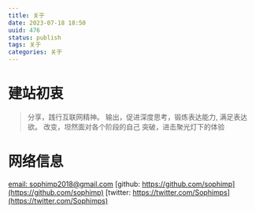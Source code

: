 ```yaml
---
title: 关于
date: 2023-07-18 18:50
uuid: 476
status: publish
tags: 关于
categories: 关于
---
```


# 建站初衷

> 分享，践行互联网精神。
> 输出，促进深度思考，锻炼表达能力, 满足表达欲。
> 改变，坦然面对各个阶段的自己
> 突破，进击聚光灯下的体验

# 网络信息

[email: sophimp2018@gmail.com](sophimp2018@gmail.com)
[github: https://github.com/sophimp](https://github.com/sophimp)
[twitter: https://twitter.com/Sophimps](https://twitter.com/Sophimps)

